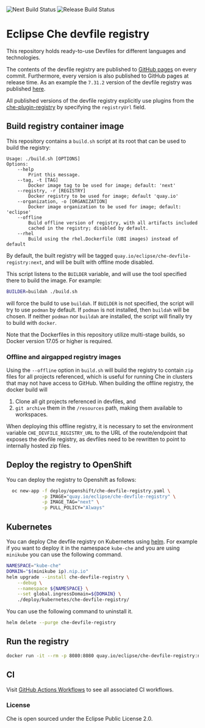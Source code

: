 ![Next Build Status](https://github.com/eclipse/che-devfile-registry/actions/workflows/next-build.yml/badge.svg)
![Release Build Status](https://github.com/eclipse/che-devfile-registry/actions/workflows/release.yml/badge.svg)

# Eclipse Che devfile registry

This repository holds ready-to-use Devfiles for different languages and technologies.

The contents of the devfile registry are published to [GitHub pages](https://eclipse-che.github.io/che-devfile-registry/main/) on every commit. Furthermore, every version is also published to GitHub pages at release time. As an example the `7.31.2` version of the devfile registry was published [here](https://eclipse-che.github.io/che-devfile-registry/7.31.2/).

All published versions of the devfile registry explicitly use plugins from the [che-plugin-registry](https://github.com/eclipse-che/che-plugin-registry) by specifying the `registryUrl` field.

## Build registry container image

This repository contains a `build.sh` script at its root that can be used to build the registry:
```
Usage: ./build.sh [OPTIONS]
Options:
    --help
        Print this message.
    --tag, -t [TAG]
        Docker image tag to be used for image; default: 'next'
    --registry, -r [REGISTRY]
        Docker registry to be used for image; default 'quay.io'
    --organization, -o [ORGANIZATION]
        Docker image organization to be used for image; default: 'eclipse'
    --offline
        Build offline version of registry, with all artifacts included
        cached in the registry; disabled by default.
    --rhel
        Build using the rhel.Dockerfile (UBI images) instead of default
```
By default, the built registry will be tagged `quay.io/eclipse/che-devfile-registry:next`, and will be built with offline mode disabled.

This script listens to the `BUILDER` variable, and will use the tool specified there to build the image. For example:
```sh
BUILDER=buildah ./build.sh
```

will force the build to use `buildah`. If `BUILDER` is not specified, the script will try to use `podman` by default. If `podman` is not installed, then `buildah` will be chosen. If neither `podman` nor `buildah` are installed, the script will finally try to build with `docker`.

Note that the Dockerfiles in this repository utilize multi-stage builds, so Docker version 17.05 or higher is required.

### Offline and airgapped registry images

Using the `--offline` option in `build.sh` will build the registry to contain `zip` files for all projects referenced, which is useful for running Che in clusters that may not have access to GitHub. When building the offline registry, the docker build will

1. Clone all git projects referenced in devfiles, and
2. `git archive` them in the `/resources` path, making them available to workspaces.

When deploying this offline registry, it is necessary to set the environment variable `CHE_DEVFILE_REGISTRY_URL` to the URL of the route/endpoint that exposes the devfile registry, as devfiles need to be rewritten to point to internally hosted zip files.

## Deploy the registry to OpenShift

You can deploy the registry to Openshift as follows:

```bash
  oc new-app -f deploy/openshift/che-devfile-registry.yaml \
             -p IMAGE="quay.io/eclipse/che-devfile-registry" \
             -p IMAGE_TAG="next" \
             -p PULL_POLICY="Always"
```

## Kubernetes

You can deploy Che devfile registry on Kubernetes using [helm](https://docs.helm.sh/). For example if you want to deploy it in the namespace `kube-che` and you are using `minikube` you can use the following command.

```bash
NAMESPACE="kube-che"
DOMAIN="$(minikube ip).nip.io"
helm upgrade --install che-devfile-registry \
    --debug \
    --namespace ${NAMESPACE} \
    --set global.ingressDomain=${DOMAIN} \
    ./deploy/kubernetes/che-devfile-registry/
```

You can use the following command to uninstall it.

```bash
helm delete --purge che-devfile-registry
```

## Run the registry

```bash
docker run -it --rm -p 8080:8080 quay.io/eclipse/che-devfile-registry:next
```

## CI
Visit [GitHub Actions Workflows](https://github.com/eclipse-che/che-devfile-registry/actions/) to see all associated CI workflows.

### License

Che is open sourced under the Eclipse Public License 2.0.
